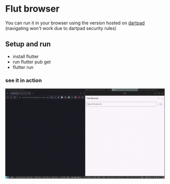 # Flut browser

You can run it in your browser using the version hosted on [dartpad](https://dartpad.dev/?id=711d2ef828ac9942df87a3a713b9f359) (navigating won't work due to dartpad security rules)

## Setup and run 
- install flutter
- run flutter pub get
- flutter run  

### see it in action

![flutbrowser.gif](flutbrowser.gif)